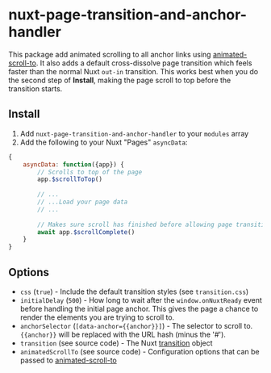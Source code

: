 # nuxt-page-transition-and-anchor-handler

This package add animated scrolling to all anchor links using [animated-scroll-to](https://github.com/Stanko/animated-scroll-to).  It also adds a default cross-dissolve page transition which feels faster than the normal Nuxt `out-in` transition.  This works best when you do the second step of **Install**, making the page scroll to top before the transition starts.

## Install

1. Add `nuxt-page-transition-and-anchor-handler` to your `modules` array
2. Add the following to your Nuxt "Pages" `asyncData`:
```js
{
	asyncData: function({app}) {
		// Scrolls to top of the page
		app.$scrollToTop() 
		
		// ... 
		// ...Load your page data
		// ...
		
		// Makes sure scroll has finished before allowing page transition to start
		await app.$scrollComplete() 
	}
}
```

## Options

- `css` (`true`) - Include the default transition styles (see `transition.css`)
- `initialDelay` (`500`) - How long to wait after the `window.onNuxtReady` event before handling the initial page anchor.  This gives the page a chance to render the elements you are trying to scroll to.
- `anchorSelector` (`[data-anchor={{anchor}}]`) - The selector to scroll to. `{{anchor}}` will be replaced with the URL hash (minus the '#').
- `transition` (see source code) - The Nuxt [transition](https://nuxtjs.org/api/configuration-transition) object
- `animatedScrollTo` (see source code) - Configuration options that can be passed to [animated-scroll-to](https://github.com/Stanko/animated-scroll-to)